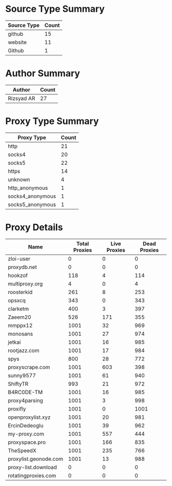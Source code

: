 # Source Type Summary

| Source Type | Count |
|-------------|-------|
| github | 15 |
| website | 11 |
| Github | 1 |


# Author Summary

| Author | Count |
|--------|-------|
| Rizsyad AR | 27 |


# Proxy Type Summary

| Proxy Type | Count |
|------------|-------|
| http | 21 |
| socks4 | 20 |
| socks5 | 22 |
| https | 14 |
| unknown | 4 |
| http_anonymous | 1 |
| socks4_anonymous | 1 |
| socks5_anonymous | 1 |


# Proxy Details

| Name | Total Proxies | Live Proxies | Dead Proxies |
|------|---------------|--------------|---------------|
| zloi-user | 0 | 0 | 0 |
| proxydb.net | 0 | 0 | 0 |
| hookzof | 118 | 4 | 114 |
| multiproxy.org | 4 | 0 | 4 |
| roosterkid | 261 | 8 | 253 |
| opsxcq | 343 | 0 | 343 |
| clarketm | 400 | 3 | 397 |
| Zaeem20 | 526 | 171 | 355 |
| mmppx12 | 1001 | 32 | 969 |
| monosans | 1001 | 27 | 974 |
| jetkai | 1001 | 16 | 985 |
| rootjazz.com | 1001 | 17 | 984 |
| spys | 800 | 28 | 772 |
| proxyscrape.com | 1001 | 603 | 398 |
| sunny9577 | 1001 | 61 | 940 |
| ShiftyTR | 993 | 21 | 972 |
| B4RC0DE-TM | 1001 | 16 | 985 |
| proxy4parsing | 1001 | 3 | 998 |
| proxifly | 1001 | 0 | 1001 |
| openproxylist.xyz | 1001 | 20 | 981 |
| ErcinDedeoglu | 1001 | 39 | 962 |
| my-proxy.com | 1001 | 557 | 444 |
| proxyspace.pro | 1001 | 166 | 835 |
| TheSpeedX | 1001 | 235 | 766 |
| proxylist.geonode.com | 1001 | 13 | 988 |
| proxy-list.download | 0 | 0 | 0 |
| rotatingproxies.com | 0 | 0 | 0 |
